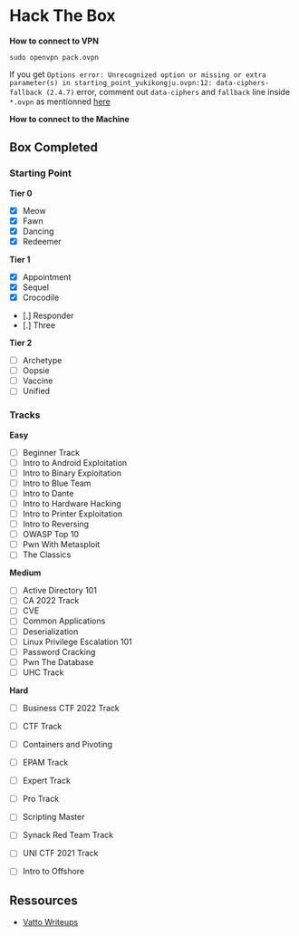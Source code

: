 # Hack The Box

**How to connect to VPN**

`sudo openvpn pack.ovpn`

If you get `Options error: Unrecognized option or missing or extra parameter(s) in starting_point_yukikongju.ovpn:12: data-ciphers-fallback (2.4.7)` error, comment 
out `data-ciphers` and `fallback` line inside `*.ovpn` as mentionned [here](https://forums.openvpn.net/viewtopic.php?f=6&t=31516)



**How to connect to the Machine**


## Box Completed

### Starting Point

**Tier 0**

- [X] Meow
- [X] Fawn
- [X] Dancing
- [X] Redeemer

**Tier 1**

- [X] Appointment
- [X] Sequel
- [X] Crocodile
- [.] Responder
- [.] Three

**Tier 2**

- [ ] Archetype
- [ ] Oopsie
- [ ] Vaccine
- [ ] Unified

### Tracks

**Easy**

- [ ] Beginner Track
- [ ] Intro to Android Exploitation
- [ ] Intro to Binary Exploitation
- [ ] Intro to Blue Team
- [ ] Intro to Dante
- [ ] Intro to Hardware Hacking
- [ ] Intro to Printer Exploitation
- [ ] Intro to Reversing
- [ ] OWASP Top 10
- [ ] Pwn With Metasploit
- [ ] The Classics

**Medium**

- [ ] Active Directory 101
- [ ] CA 2022 Track
- [ ] CVE
- [ ] Common Applications
- [ ] Deserialization
- [ ] Linux Privilege Escalation 101
- [ ] Password Cracking
- [ ] Pwn The Database
- [ ] UHC Track

**Hard**

- [ ] Business CTF 2022 Track
- [ ] CTF Track
- [ ] Containers and Pivoting
- [ ] EPAM Track
- [ ] Expert Track
- [ ] Pro Track
- [ ] Scripting Master
- [ ] Synack Red Team Track
- [ ] UNI CTF 2021 Track
- [ ] Intro to Offshore


## Ressources

- [Vatto Writeups](https://vato.cc/)


